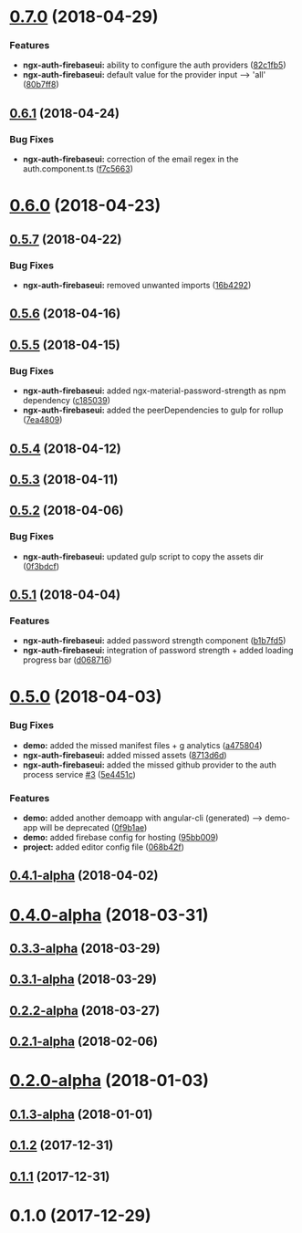 <a name="0.7.0"></a>
# [0.7.0](https://github.com/anthonynahas/ngx-auth-firebaseui/compare/v0.6.1...v0.7.0) (2018-04-29)


### Features

* **ngx-auth-firebaseui:** ability to configure the auth providers ([82c1fb5](https://github.com/anthonynahas/ngx-auth-firebaseui/commit/82c1fb5))
* **ngx-auth-firebaseui:** default value for the provider input --> 'all' ([80b7ff8](https://github.com/anthonynahas/ngx-auth-firebaseui/commit/80b7ff8))



<a name="0.6.1"></a>
## [0.6.1](https://github.com/anthonynahas/ngx-auth-firebaseui/compare/v0.6.0...v0.6.1) (2018-04-24)


### Bug Fixes

* **ngx-auth-firebaseui:** correction of the email regex in the auth.component.ts ([f7c5663](https://github.com/anthonynahas/ngx-auth-firebaseui/commit/f7c5663))



<a name="0.6.0"></a>
# [0.6.0](https://github.com/anthonynahas/ngx-auth-firebaseui/compare/v0.5.7...v0.6.0) (2018-04-23)



<a name="0.5.7"></a>
## [0.5.7](https://github.com/anthonynahas/ngx-auth-firebaseui/compare/v0.5.6...v0.5.7) (2018-04-22)


### Bug Fixes

* **ngx-auth-firebaseui:** removed unwanted imports ([16b4292](https://github.com/anthonynahas/ngx-auth-firebaseui/commit/16b4292))



<a name="0.5.6"></a>
## [0.5.6](https://github.com/anthonynahas/ngx-auth-firebaseui/compare/v0.5.5...v0.5.6) (2018-04-16)



<a name="0.5.5"></a>
## [0.5.5](https://github.com/anthonynahas/ngx-auth-firebaseui/compare/v0.5.4...v0.5.5) (2018-04-15)


### Bug Fixes

* **ngx-auth-firebaseui:** added ngx-material-password-strength as npm dependency ([c185039](https://github.com/anthonynahas/ngx-auth-firebaseui/commit/c185039))
* **ngx-auth-firebaseui:** added the peerDependencies to gulp for rollup ([7ea4809](https://github.com/anthonynahas/ngx-auth-firebaseui/commit/7ea4809))



<a name="0.5.4"></a>
## [0.5.4](https://github.com/anthonynahas/ngx-auth-firebaseui/compare/v0.5.3...v0.5.4) (2018-04-12)



<a name="0.5.3"></a>
## [0.5.3](https://github.com/anthonynahas/ngx-auth-firebaseui/compare/v0.5.2...v0.5.3) (2018-04-11)



<a name="0.5.2"></a>
## [0.5.2](https://github.com/anthonynahas/ngx-auth-firebaseui/compare/v0.5.1...v0.5.2) (2018-04-06)


### Bug Fixes

* **ngx-auth-firebaseui:** updated gulp script to copy the assets dir ([0f3bdcf](https://github.com/anthonynahas/ngx-auth-firebaseui/commit/0f3bdcf))



<a name="0.5.1"></a>
## [0.5.1](https://github.com/anthonynahas/ngx-auth-firebaseui/compare/v0.5.0...v0.5.1) (2018-04-04)


### Features

* **ngx-auth-firebaseui:** added password strength component ([b1b7fd5](https://github.com/anthonynahas/ngx-auth-firebaseui/commit/b1b7fd5))
* **ngx-auth-firebaseui:** integration of password strength + added loading progress bar ([d068716](https://github.com/anthonynahas/ngx-auth-firebaseui/commit/d068716))



<a name="0.5.0"></a>
# [0.5.0](https://github.com/anthonynahas/ngx-auth-firebaseui/compare/0.4.1-alpha...v0.5.0) (2018-04-03)


### Bug Fixes

* **demo:** added the missed manifest files + g analytics ([a475804](https://github.com/anthonynahas/ngx-auth-firebaseui/commit/a475804))
* **ngx-auth-firebaseui:** added missed assets ([8713d6d](https://github.com/anthonynahas/ngx-auth-firebaseui/commit/8713d6d))
* **ngx-auth-firebaseui:** added the missed github provider to the auth process service [#3](https://github.com/anthonynahas/ngx-auth-firebaseui/issues/3) ([5e4451c](https://github.com/anthonynahas/ngx-auth-firebaseui/commit/5e4451c))


### Features

* **demo:** added another demoapp with angular-cli (generated) --> demo-app will be deprecated ([0f9b1ae](https://github.com/anthonynahas/ngx-auth-firebaseui/commit/0f9b1ae))
* **demo:** added firebase config for hosting ([95bb009](https://github.com/anthonynahas/ngx-auth-firebaseui/commit/95bb009))
* **project:** added editor config file ([068b42f](https://github.com/anthonynahas/ngx-auth-firebaseui/commit/068b42f))



<a name="0.4.1-alpha"></a>
## [0.4.1-alpha](https://github.com/anthonynahas/ngx-auth-firebaseui/compare/0.4.0-alpha...0.4.1-alpha) (2018-04-02)



<a name="0.4.0-alpha"></a>
# [0.4.0-alpha](https://github.com/anthonynahas/ngx-auth-firebaseui/compare/0.3.3-alpha...0.4.0-alpha) (2018-03-31)



<a name="0.3.3-alpha"></a>
## [0.3.3-alpha](https://github.com/anthonynahas/ngx-auth-firebaseui/compare/0.3.1-alpha...0.3.3-alpha) (2018-03-29)



<a name="0.3.1-alpha"></a>
## [0.3.1-alpha](https://github.com/anthonynahas/ngx-auth-firebaseui/compare/0.3.0-alpha...0.3.1-alpha) (2018-03-29)



<a name="0.2.2-alpha"></a>
## [0.2.2-alpha](https://github.com/anthonynahas/ngx-auth-firebaseui/compare/0.2.1-alpha...0.2.2-alpha) (2018-03-27)



<a name="0.2.1-alpha"></a>
## [0.2.1-alpha](https://github.com/anthonynahas/ngx-auth-firebaseui/compare/v0.2.0-alpha...0.2.1-alpha) (2018-02-06)



<a name="0.2.0-alpha"></a>
# [0.2.0-alpha](https://github.com/anthonynahas/ngx-auth-firebaseui/compare/v0.1.3-alpha...v0.2.0-alpha) (2018-01-03)



<a name="0.1.3-alpha"></a>
## [0.1.3-alpha](https://github.com/anthonynahas/ngx-auth-firebaseui/compare/v0.1.2...v0.1.3-alpha) (2018-01-01)



<a name="0.1.2"></a>
## [0.1.2](https://github.com/anthonynahas/ngx-auth-firebaseui/compare/v0.1.1...v0.1.2) (2017-12-31)



<a name="0.1.1"></a>
## [0.1.1](https://github.com/anthonynahas/ngx-auth-firebaseui/compare/0.1.0...v0.1.1) (2017-12-31)



<a name="0.1.0"></a>
# 0.1.0 (2017-12-29)



